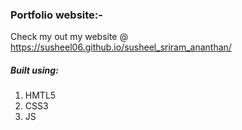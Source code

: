 ### Portfolio website:-

Check my out my website @ https://susheel06.github.io/susheel_sriram_ananthan/

##### Built using:<br>
1. HMTL5<br>
2. CSS3<br>
3. JS
